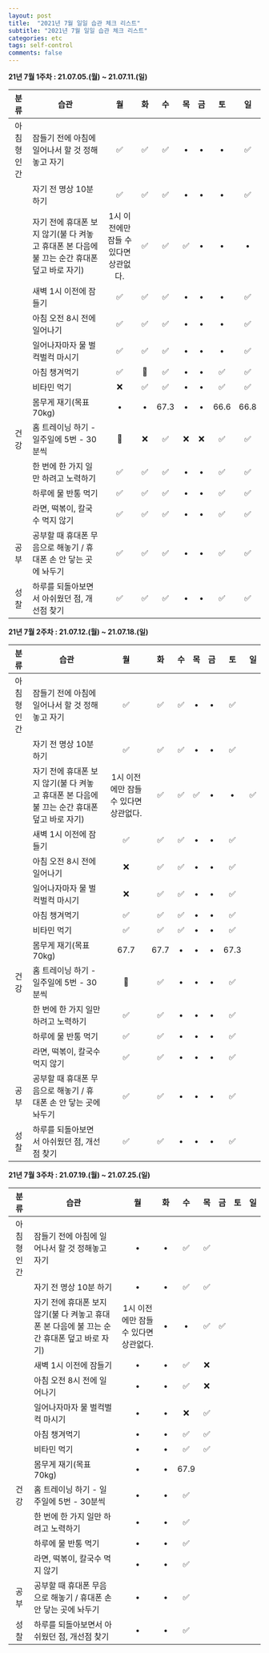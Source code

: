 ```yaml
---
layout: post
title:  "2021년 7월 일일 습관 체크 리스트"
subtitle: "2021년 7월 일일 습관 체크 리스트"
categories: etc
tags: self-control
comments: false
---
```


**21년 7월 1주차 : 21.07.05.(월) ~ 21.07.11.(일)**

|분류|습관| 월 | 화 | 수 | 목 | 금 | 토 | 일 |
|:---:|---|:---:|:---:|:---:|:---:|:---:|:---:|:---:|
|아침형 인간|잠들기 전에 아침에 일어나서 할 것 정해놓고 자기|✅|✅|✅|•|•|•|✅|
| |자기 전 명상 10분 하기|✅|✅|✅|•|•|•|✅|
| |자기 전에 휴대폰 보지 않기(불 다 켜놓고 휴대폰 본 다음에 불 끄는 순간 휴대폰 덮고 바로 자기)|1시 이전에만 잠들 수 있다면 상관없다.|✅|✅|✅|•|•|•|✅|
| |새벽 1시 이전에 잠들기|✅|✅|✅|•|•|•|✅|
| |아침 오전 8시 전에 일어나기|✅|✅|✅|•|•|•|✅|
| |일어나자마자 물 벌컥벌컥 마시기|✅|✅|✅|•|•|•|✅|
| |아침 챙겨먹기|✅|🍺|✅|•|•|✅|✅|
| |비타민 먹기|❌|✅|✅|•|•|✅|✅|
| |몸무게 재기(목표 70kg)|•|•|67.3|•|•|66.6|66.8|
|건강|홈 트레이닝 하기 - 일주일에 5번 - 30분씩|🍺|❌|✅|❌|❌|✅|✅|
| |한 번에 한 가지 일만 하려고 노력하기|✅|✅|✅|•|•|✅|✅|
| |하루에 물 반통 먹기|✅|✅|✅|•|•|✅|✅|
| |라면, 떡볶이, 칼국수 먹지 않기|✅|✅|✅|•|•|✅|✅|
|공부|공부할 때 휴대폰 무음으로 해놓기 / 휴대폰 손 안 닿는 곳에 놔두기|✅|✅|✅|•|•|✅|✅|
|성찰|하루를 되돌아보면서 아쉬웠던 점, 개선점 찾기|✅|✅|✅|•|•|✅|✅|

**21년 7월 2주차 : 21.07.12.(월) ~ 21.07.18.(일)**

|분류|습관| 월 | 화 | 수 | 목 | 금 | 토 | 일 |
|:---:|---|:---:|:---:|:---:|:---:|:---:|:---:|:---:|
|아침형 인간|잠들기 전에 아침에 일어나서 할 것 정해놓고 자기|✅|✅|✅|•|•|✅|
| |자기 전 명상 10분 하기|✅|✅|✅|•|•|✅|
| |자기 전에 휴대폰 보지 않기(불 다 켜놓고 휴대폰 본 다음에 불 끄는 순간 휴대폰 덮고 바로 자기)|1시 이전에만 잠들 수 있다면 상관없다.|✅|✅|✅|•|•|✅|
| |새벽 1시 이전에 잠들기|✅|✅|✅|•|•|✅|
| |아침 오전 8시 전에 일어나기|❌|✅|✅|•|•|✅|
| |일어나자마자 물 벌컥벌컥 마시기|❌|✅|✅|•|•|✅|
| |아침 챙겨먹기|✅|✅|✅|•|•|✅|
| |비타민 먹기|✅|✅|✅|•|•|✅|
| |몸무게 재기(목표 70kg)|67.7|67.7|•|•|•|67.3|
|건강|홈 트레이닝 하기 - 일주일에 5번 - 30분씩|🍺|✅|•|•|•|✅|
| |한 번에 한 가지 일만 하려고 노력하기|✅|✅|•|•|•|✅|
| |하루에 물 반통 먹기|✅|✅|•|•|•|✅|
| |라면, 떡볶이, 칼국수 먹지 않기|✅|✅|•|•|•|✅|
|공부|공부할 때 휴대폰 무음으로 해놓기 / 휴대폰 손 안 닿는 곳에 놔두기|✅|✅|•|•|•|✅|
|성찰|하루를 되돌아보면서 아쉬웠던 점, 개선점 찾기|✅|✅|•|•|•|✅|

**21년 7월 3주차 : 21.07.19.(월) ~ 21.07.25.(일)**

|분류|습관| 월 | 화 | 수 | 목 | 금 | 토 | 일 |
|:---:|---|:---:|:---:|:---:|:---:|:---:|:---:|:---:|
|아침형 인간|잠들기 전에 아침에 일어나서 할 것 정해놓고 자기|•|•|✅|✅|
| |자기 전 명상 10분 하기|•|•|✅|✅|
| |자기 전에 휴대폰 보지 않기(불 다 켜놓고 휴대폰 본 다음에 불 끄는 순간 휴대폰 덮고 바로 자기)|1시 이전에만 잠들 수 있다면 상관없다.|•|•|✅|✅|
| |새벽 1시 이전에 잠들기|•|•|✅|❌|
| |아침 오전 8시 전에 일어나기|•|•|✅|❌|
| |일어나자마자 물 벌컥벌컥 마시기|•|•|❌|✅|
| |아침 챙겨먹기|•|•|✅|✅|
| |비타민 먹기|•|•|✅|✅|
| |몸무게 재기(목표 70kg)|•|•|67.9|
|건강|홈 트레이닝 하기 - 일주일에 5번 - 30분씩|•|•|✅|
| |한 번에 한 가지 일만 하려고 노력하기|•|•|✅|
| |하루에 물 반통 먹기|•|•|✅|
| |라면, 떡볶이, 칼국수 먹지 않기|•|•|✅|
|공부|공부할 때 휴대폰 무음으로 해놓기 / 휴대폰 손 안 닿는 곳에 놔두기|•|•|✅|
|성찰|하루를 되돌아보면서 아쉬웠던 점, 개선점 찾기|•|•|✅|